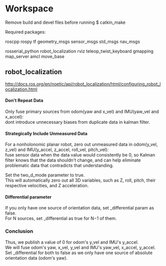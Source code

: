 # Workspace



Remove build and devel files before running $ catkin_make

Required packages:

  roscpp
  rospy
  tf
  geometry_msgs
  sensor_msgs
  std_msgs
  nav_msgs
  
  rosserial_python
  robot_localization
  rviz
  teleop_twist_keyboard
  gmapping
  map_server
  amcl
  move_base


## robot_localization
http://docs.ros.org/en/noetic/api/robot_localization/html/configuring_robot_localization.html

#### Don't Repeat Data
Only fuse primary sources from odom(yaw and x_vel) and IMU(yaw_vel and x_accel):  
dont introduce unnecessary biases from duplicate data in kalman filter.

#### Strategically Include Unmeasured Data
For a nonholonomic planar robot, zero out unmeasured data in odom(y_vel, z_vel) and IMU(y_accel, z_accel, roll_vel, pitch_vel):  
fuse sensor data when the data value would consistently be 0, so Kalman filter knows that the data shouldn't change, and can help eliminate problematic data that contradicts that understanding.

Set the two_d_mode parameter to true.  
This will automatically zero out all 3D variables, such as Z, roll, pitch, their respective velocities, and Z acceleration.

#### Differential parameter
If you only have one source of orientation data, set _differential param as false.  
For N sources, set _differential as true for N−1 of them.



### Conclusion
Thus, we publish a value of 0 for odom's y_vel and IMU's y_accel.  
We will fuse odom's yaw, x_vel, y_vel and IMU's yaw_vel, x_accel, y_accel.  
Set _differential for both to false as we only have one source of absolute orientation data (odom's yaw).

